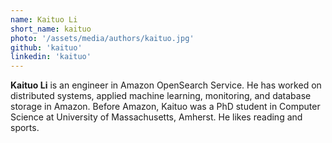 ```yaml
---
name: Kaituo Li
short_name: kaituo
photo: '/assets/media/authors/kaituo.jpg'
github: 'kaituo'
linkedin: 'kaituo'
---
```


**Kaituo Li** is an engineer in Amazon OpenSearch Service. He has worked on distributed systems, applied machine learning, monitoring, and database storage in Amazon. Before Amazon, Kaituo was a PhD student in Computer Science at University of Massachusetts, Amherst. He likes reading and sports.